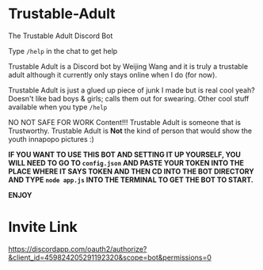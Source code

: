 # Trustable-Adult
The Trustable Adult Discord Bot

Type ```/help``` in the chat to get help

Trustable Adult is a Discord bot by Weijing Wang and it is truly
a trustable adult although it currently only stays online when I do (for now).

Trustable Adult is just a glued up piece of junk I made but is real cool yeah?
Doesn't like bad boys & girls; calls them out for swearing.
Other cool stuff available when you type ```/help```

NO NOT SAFE FOR WORK Content!!! Trustable Adult is someone that is Trustworthy.
Trustable Adult is **Not** the kind of person that would show the youth
innapopo pictures :)

**IF YOU WANT TO USE THIS BOT AND SETTING IT UP YOURSELF, YOU WILL NEED TO GO TO
```config.json``` AND PASTE YOUR TOKEN INTO THE PLACE WHERE IT SAYS TOKEN AND THEN CD
INTO THE BOT DIRECTORY AND TYPE ```node app.js``` INTO THE TERMINAL TO GET THE BOT TO START.** 

**ENJOY**

# Invite Link
https://discordapp.com/oauth2/authorize?&client_id=459824205291192320&scope=bot&permissions=0
